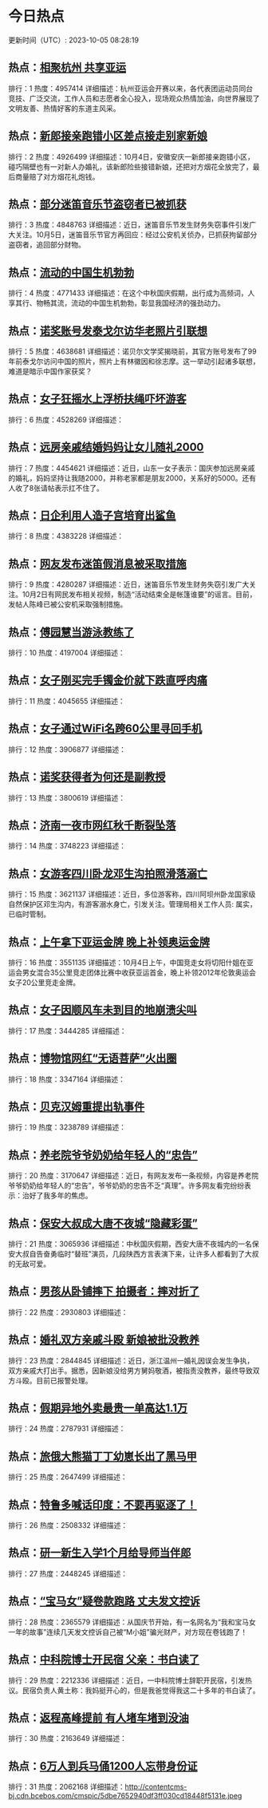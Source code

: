 # 今日热点

更新时间（UTC）: 2023-10-05 08:28:19

## 热点：[相聚杭州 共享亚运](https://cn.bing.com/search?q=相聚杭州共享亚运)
排行：1
热度：4957414
详细描述：杭州亚运会开赛以来，各代表团运动员同台竞技、广泛交流，工作人员和志愿者全心投入，现场观众热情加油，向世界展现了文明友善、热情好客的东道主风采。

## 热点：[新郎接亲跑错小区差点接走别家新娘](https://cn.bing.com/search?q=新郎接亲跑错小区差点接走别家新娘)
排行：2
热度：4926499
详细描述：10月4日，安徽安庆一新郎接亲跑错小区，碰巧隔壁也有一对新人办婚礼，该新郎险些接错新娘，还把对方烟花全放完了，最后商量赔了对方烟花礼炮钱。

## 热点：[部分迷笛音乐节盗窃者已被抓获](https://cn.bing.com/search?q=部分迷笛音乐节盗窃者已被抓获)
排行：3
热度：4848763
详细描述：近日，迷笛音乐节发生财务失窃事件引发广大关注。10月5日，迷笛音乐节官方再回应：经过公安机关侦办，已抓获拘留部分盗窃者，追回部分财物。

## 热点：[流动的中国生机勃勃](https://cn.bing.com/search?q=流动的中国生机勃勃)
排行：4
热度：4771433
详细描述：在这个中秋国庆假期，出行成为高频词，人享其行、物畅其流，流动的中国生机勃勃，彰显我国经济的强劲动力。

## 热点：[诺奖账号发泰戈尔访华老照片引联想](https://cn.bing.com/search?q=诺奖账号发泰戈尔访华老照片引联想)
排行：5
热度：4638681
详细描述：诺贝尔文学奖揭晓前，其官方账号发布了99年前泰戈尔访问中国的照片，照片上有林徽因和徐志摩。这一举动引起诸多联想，难道是暗示中国作家获奖？

## 热点：[女子狂摇水上浮桥扶绳吓坏游客](https://cn.bing.com/search?q=女子狂摇水上浮桥扶绳吓坏游客)
排行：6
热度：4528269
详细描述：

## 热点：[远房亲戚结婚妈妈让女儿随礼2000](https://cn.bing.com/search?q=远房亲戚结婚妈妈让女儿随礼2000)
排行：7
热度：4454621
详细描述：近日，山东一女子表示：国庆参加远房亲戚的婚礼，妈妈坚持让我随2000，并称老家都是朋友2000，关系好的5000。还有人收了8张请帖表示扛不住了。

## 热点：[日企利用人造子宫培育出鲨鱼](https://cn.bing.com/search?q=日企利用人造子宫培育出鲨鱼)
排行：8
热度：4383228
详细描述：

## 热点：[网友发布迷笛假消息被采取措施](https://cn.bing.com/search?q=网友发布迷笛假消息被采取措施)
排行：9
热度：4280287
详细描述：近日，迷笛音乐节发生财务失窃引发广大关注。10月2日有网民发布相关视频，制造“活动结束全是帐篷谁要”的谣言。目前，发帖人陈峰已被公安机采取强制措施。

## 热点：[傅园慧当游泳教练了](https://cn.bing.com/search?q=傅园慧当游泳教练了)
排行：10
热度：4197004
详细描述：

## 热点：[女子刚买完手镯金价就下跌直呼肉痛](https://cn.bing.com/search?q=女子刚买完手镯金价就下跌直呼肉痛)
排行：11
热度：4045655
详细描述：

## 热点：[女子通过WiFi名跨60公里寻回手机](https://cn.bing.com/search?q=女子通过WiFi名跨60公里寻回手机)
排行：12
热度：3906877
详细描述：

## 热点：[诺奖获得者为何还是副教授](https://cn.bing.com/search?q=诺奖获得者为何还是副教授)
排行：13
热度：3800619
详细描述：

## 热点：[济南一夜市网红秋千断裂坠落](https://cn.bing.com/search?q=济南一夜市网红秋千断裂坠落)
排行：14
热度：3748223
详细描述：

## 热点：[女游客四川卧龙邓生沟拍照滑落溺亡](https://cn.bing.com/search?q=女游客四川卧龙邓生沟拍照滑落溺亡)
排行：15
热度：3621137
详细描述：近日，多位游客称，四川阿坝州卧龙国家级自然保护区邓生沟内，有游客溺水身亡，引发关注。管理局相关工作人员: 属实，已临时管制。

## 热点：[上午拿下亚运金牌 晚上补领奥运金牌](https://cn.bing.com/search?q=上午拿下亚运金牌晚上补领奥运金牌)
排行：16
热度：3551135
详细描述：10月4日上午，中国竞走女将切阳什姐在亚运会男女混合35公里竞走团体比赛中收获亚运首金，晚上补领2012年伦敦奥运会女子20公里竞走金牌。

## 热点：[女子因顺风车未到目的地崩溃尖叫](https://cn.bing.com/search?q=女子因顺风车未到目的地崩溃尖叫)
排行：17
热度：3444285
详细描述：

## 热点：[博物馆网红“无语菩萨”火出圈](https://cn.bing.com/search?q=博物馆网红“无语菩萨”火出圈)
排行：18
热度：3347164
详细描述：

## 热点：[贝克汉姆重提出轨事件](https://cn.bing.com/search?q=贝克汉姆重提出轨事件)
排行：19
热度：3238789
详细描述：

## 热点：[养老院爷爷奶奶给年轻人的“忠告”](https://cn.bing.com/search?q=养老院爷爷奶奶给年轻人的“忠告”)
排行：20
热度：3170647
详细描述：近日，有网友发布一条视频，内容是养老院爷爷奶奶给年轻人的“忠告”，爷爷奶奶的忠告不乏“真理”。许多网友看完纷纷表示：治好了我多年的焦虑。

## 热点：[保安大叔成大唐不夜城“隐藏彩蛋”](https://cn.bing.com/search?q=保安大叔成大唐不夜城“隐藏彩蛋”)
排行：21
热度：3065936
详细描述：中秋国庆假期，西安大唐不夜城内的一名保安大叔自告奋勇临时“替班”演员，几段陕西方言表演下来，让许多人都看到了大叔的无敌可爱。

## 热点：[男孩从卧铺摔下 拍摄者：摔对折了](https://cn.bing.com/search?q=男孩从卧铺摔下拍摄者：摔对折了)
排行：22
热度：2930803
详细描述：

## 热点：[婚礼双方亲戚斗殴 新娘被批没教养](https://cn.bing.com/search?q=婚礼双方亲戚斗殴新娘被批没教养)
排行：23
热度：2844845
详细描述：近日，浙江温州一婚礼因误会发生争执，双方亲戚大打出手。据悉，因新娘没给男方舅妈敬酒，被指责没教养，最终导致双方斗殴。目前已报警处理。

## 热点：[假期异地外卖最贵一单高达1.1万](https://cn.bing.com/search?q=假期异地外卖最贵一单高达1.1万)
排行：24
热度：2787931
详细描述：

## 热点：[旅俄大熊猫丁丁幼崽长出了黑马甲](https://cn.bing.com/search?q=旅俄大熊猫丁丁幼崽长出了黑马甲)
排行：25
热度：2647499
详细描述：

## 热点：[特鲁多喊话印度：不要再驱逐了！](https://cn.bing.com/search?q=特鲁多喊话印度：不要再驱逐了！)
排行：26
热度：2508332
详细描述：

## 热点：[研一新生入学1个月给导师当伴郎](https://cn.bing.com/search?q=研一新生入学1个月给导师当伴郎)
排行：27
热度：2448245
详细描述：

## 热点：[“宝马女”疑卷款跑路 丈夫发文控诉](https://cn.bing.com/search?q=“宝马女”疑卷款跑路丈夫发文控诉)
排行：28
热度：2365579
详细描述：从国庆节开始，有一名网名为“我和宝马女一年的故事”连续几天发文控诉自己被“M小姐”骗光财产，对方现在卷钱跑了！

## 热点：[中科院博士开民宿 父亲：书白读了](https://cn.bing.com/search?q=中科院博士开民宿父亲：书白读了)
排行：29
热度：2212336
详细描述：近日，一中科院博士辞职开民宿，引发热议。民宿负责人黄土称：我妈挺开心的，但是我爸觉得我这二十多年的书白读了。

## 热点：[返程高峰提前 有人堵车堵到没油](https://cn.bing.com/search?q=返程高峰提前有人堵车堵到没油)
排行：30
热度：2163649
详细描述：

## 热点：[6万人到兵马俑1200人忘带身份证](https://cn.bing.com/search?q=6万人到兵马俑1200人忘带身份证)
排行：31
热度：2062168
详细描述：http://contentcms-bj.cdn.bcebos.com/cmspic/5dbe7652940df3ff030cd18448f5131e.jpeg

